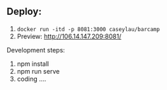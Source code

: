 ## Deploy:    
1. `docker run -itd -p 8081:3000 caseylau/barcamp`
2. Preview: http://106.14.147.209:8081/  

Development steps:    
1. npm install    
2. npm run serve    
3. coding ....   
